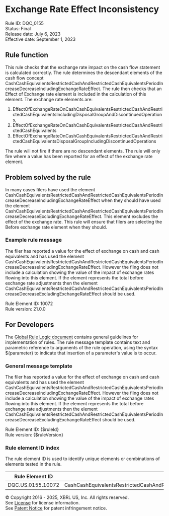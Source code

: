 # Exchange Rate Effect Inconsistency  
Rule ID: DQC_0155  
Status: Final  
Release date: July 6, 2023  
Effective date: September 1, 2023  
  
## Rule function
This rule checks that the exchange rate impact on the cash flow statement is calculated correctly. The rule determines the descendant elements of the cash flow concept CashCashEquivalentsRestrictedCashAndRestrictedCashEquivalentsPeriodIncreaseDecreaseIncludingExchangeRateEffect. The rule then checks that an Effect of Exchange rate element is included in the calculation of this element.  The exchange rate elements are:

 1. EffectOfExchangeRateOnCashCashEquivalentsRestrictedCashAndRestrictedCashEquivalentsIncludingDisposalGroupAndDiscontinuedOperations,
 2. EffectOfExchangeRateOnCashCashEquivalentsRestrictedCashAndRestrictedCashEquivalents
 3. EffectOfExchangeRateOnCashCashEquivalentsRestrictedCashAndRestrictedCashEquivalentsDisposalGroupIncludingDiscontinuedOperations

The rule will not fire if there are no descendant elements.  The rule will only fire where a value has been reported for an effect of the exchange rate element.  

## Problem solved by the rule  
In many cases filers have used the element CashCashEquivalentsRestrictedCashAndRestrictedCashEquivalentsPeriodIncreaseDecreaseIncludingExchangeRateEffect when they should have used the element CashCashEquivalentsRestrictedCashAndRestrictedCashEquivalentsPeriodIncreaseDecreaseExcludingExchangeRateEffect. This element excludes the effect of the exchange rate. This rule will ensure that filers are selecting the Before exchange rate element when they should.    

### Example rule message 
The filer has reported a value for the effect of exchange on cash and cash equivalents and has used the element CashCashEquivalentsRestrictedCashAndRestrictedCashEquivalentsPeriodIncreaseDecreaseIncludingExchangeRateEffect. However the fiing does not include a calculation showing the value of the impact of exchange rates flowing into this element.  If the element represents the total before exchange rate adjustments then the element CashCashEquivalentsRestrictedCashAndRestrictedCashEquivalentsPeriodIncreaseDecreaseExcludingExchangeRateEffect should be used.  

Rule Element ID: 10072  
Rule version: 21.0.0  

## For Developers  
The [Global Rule Logic document](https://github.com/DataQualityCommittee/dqc_us_rules/blob/master/docs/GlobalRuleLogic.md) contains general guidelines for implementation of rules. The rule message template contains text and parametric reference to arguments of the rule operation, using the syntax ${parameter} to indicate that insertion of a parameter's value is to occur. 

### General message template  
The filer has reported a value for the effect of exchange on cash and cash equivalents and has used the element CashCashEquivalentsRestrictedCashAndRestrictedCashEquivalentsPeriodIncreaseDecreaseIncludingExchangeRateEffect. However the fiing does not include a calculation showing the value of the impact of exchange rates flowing into this element.  If the element represents the total before exchange rate adjustments then the element CashCashEquivalentsRestrictedCashAndRestrictedCashEquivalentsPeriodIncreaseDecreaseExcludingExchangeRateEffect should be used.  

Rule Element ID: {$ruleId}  
Rule version: {$ruleVersion}

### Rule element ID index  
The rule element ID is used to identify unique elements or combinations of elements tested in the rule.

|Rule Element ID|Element|
|--- |--- |
| DQC.US.0155.10072 | CashCashEquivalentsRestrictedCashAndRestrictedCashEquivalentsPeriodIncreaseDecreaseIncludingExchangeRateEffect |

© Copyright 2016 - 2025, XBRL US, Inc. All rights reserved.   
See [License](https://xbrl.us/dqc-license) for license information.  
See [Patent Notice](https://xbrl.us/dqc-patent) for patent infringement notice.  